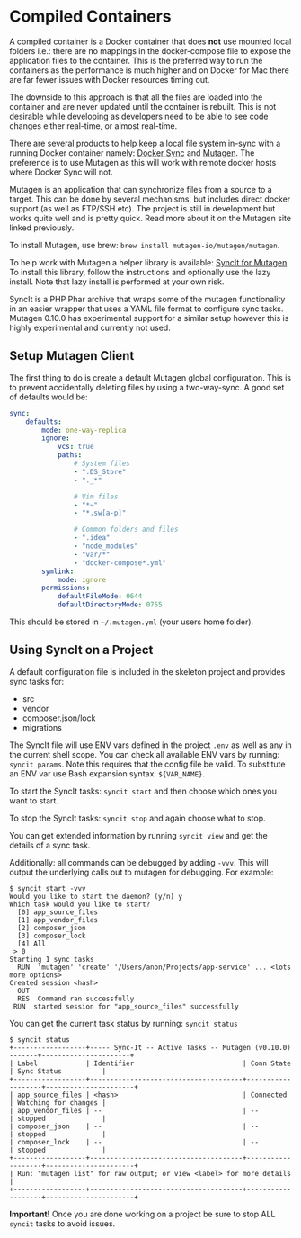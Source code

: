 # Compiled Containers

A compiled container is a Docker container that does **not** use mounted local folders i.e.: there
are no mappings in the docker-compose file to expose the application files to the container. This
is the preferred way to run the containers as the performance is much higher and on Docker for Mac
there are far fewer issues with Docker resources timing out.

The downside to this approach is that all the files are loaded into the container and are never
updated until the container is rebuilt. This is not desirable while developing as developers need
to be able to see code changes either real-time, or almost real-time.

There are several products to help keep a local file system in-sync with a running Docker
container namely: [Docker Sync](http://docker-sync.io) and [Mutagen](https://mutagen.io). The
preference is to use Mutagen as this will work with remote docker hosts where Docker Sync will not.

Mutagen is an application that can synchronize files from a source to a target. This can be done
by several mechanisms, but includes direct docker support (as well as FTP/SSH etc). The project
is still in development but works quite well and is pretty quick. Read more about it on the Mutagen
site linked previously.

To install Mutagen, use brew: `brew install mutagen-io/mutagen/mutagen`.

To help work with Mutagen a helper library is available: [SyncIt for Mutagen](https://github.com/dave-redfern/somnambulist-sync-it).
To install this library, follow the instructions and optionally use the lazy install. Note that
lazy install is performed at your own risk. 

SyncIt is a PHP Phar archive that wraps some of the mutagen functionality in an easier wrapper
that uses a YAML file format to configure sync tasks. Mutagen 0.10.0 has experimental support for
a similar setup however this is highly experimental and currently not used.

## Setup Mutagen Client

The first thing to do is create a default Mutagen global configuration. This is to prevent
accidentally deleting files by using a two-way-sync. A good set of defaults would be:

```yaml
sync:
    defaults:
        mode: one-way-replica
        ignore:
            vcs: true
            paths:
                # System files
                - ".DS_Store"
                - "._*"

                # Vim files
                - "*~"
                - "*.sw[a-p]"

                # Common folders and files
                - ".idea"
                - "node_modules"
                - "var/*"
                - "docker-compose*.yml"
        symlink:
            mode: ignore
        permissions:
            defaultFileMode: 0644
            defaultDirectoryMode: 0755
``` 

This should be stored in `~/.mutagen.yml` (your users home folder).

## Using SyncIt on a Project

A default configuration file is included in the skeleton project and provides sync tasks for:

 * src
 * vendor
 * composer.json/lock
 * migrations

The SyncIt file will use ENV vars defined in the project `.env` as well as any in the current
shell scope. You can check all available ENV vars by running: `syncit params`. Note this
requires that the config file be valid. To substitute an ENV var use Bash expansion syntax:
`${VAR_NAME}`.

To start the SyncIt tasks: `syncit start` and then choose which ones you want to start.

To stop the SyncIt tasks: `syncit stop` and again choose what to stop.

You can get extended information by running `syncit view` and get the details of a sync task.

Additionally: all commands can be debugged by adding `-vvv`. This will output the underlying
calls out to mutagen for debugging. For example:

```
$ syncit start -vvv
Would you like to start the daemon? (y/n) y
Which task would you like to start? 
  [0] app_source_files
  [1] app_vendor_files
  [2] composer_json
  [3] composer_lock
  [4] All
 > 0
Starting 1 sync tasks
  RUN  'mutagen' 'create' '/Users/anon/Projects/app-service' ... <lots more options>
Created session <hash>                            
  OUT  
  RES  Command ran successfully
 RUN  started session for "app_source_files" successfully
```

You can get the current task status by running: `syncit status`

```
$ syncit status
+------------------+----- Sync-It -- Active Tasks -- Mutagen (v0.10.0) -------+----------------------+
| Label            | Identifier                           | Conn State        | Sync Status          |
+------------------+--------------------------------------+-------------------+----------------------+
| app_source_files | <hash>                               | Connected         | Watching for changes |
| app_vendor_files | --                                   | --                | stopped              |
| composer_json    | --                                   | --                | stopped              |
| composer_lock    | --                                   | --                | stopped              |
+------------------+--------------------------------------+-------------------+----------------------+
| Run: "mutagen list" for raw output; or view <label> for more details                               |
+------------------+--------------------------------------+-------------------+----------------------+
```

__Important!__ Once you are done working on a project be sure to stop ALL `syncit` tasks to avoid issues.
